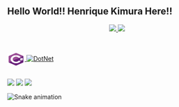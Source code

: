 <h2>Hello World!! Henrique Kimura Here!! </h2>

<div align="center">
  <a href="https://github.com/HenriqueKKimura">
  <img height="180em" src="https://github-readme-stats.vercel.app/api?username=HenriqueKKimura&show_icons=true&theme=tokyonight&include_all_commits=true&count_private=true"/>
  <img height="180em" src="https://github-readme-stats.vercel.app/api/top-langs/?username=HenriqueKKimura&layout=compact&langs_count=7&theme=tokyonight"/>
</div>
  
  ##
  
  <div style="display: inline_block"><br>
    <img align="center" alt="Csharp" height="30" width="40" src="https://raw.githubusercontent.com/devicons/devicon/master/icons/csharp/csharp-original.svg">
    <img aling="center" alt="DotNet" height="30" width="40" src="https://cdn.jsdelivr.net/gh/devicons/devicon/icons/dot-net/dot-net-original-wordmark.svg" />
          
  </div>
  
  ##
  
  <div> 
   <a href="https://instagram.com/hkkimura" target="_blank"><img src="https://img.shields.io/badge/-Instagram-%23E4405F?style=for-the-badge&logo=instagram&logoColor=white" target="_blank"></a>
   <a href = "mailto:henriquekkimura@gmail.com"><img src="https://img.shields.io/badge/-Gmail-%23333?style=for-the-badge&logo=gmail&logoColor=white" target="_blank"></a>
  <a href="https://www.linkedin.com/in/henrique-kimura-98abb8222" target="_blank"><img src="https://img.shields.io/badge/-LinkedIn-%230077B5?style=for-the-badge&logo=linkedin&logoColor=white" target="_blank"></a> 
    
 ![Snake animation](https://github.com/HenriqueKKimura/HenriqueKKimura/blob/output/github-contribution-grid-snake.svg)
</div>
